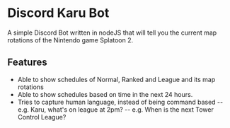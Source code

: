 # Discord Karu Bot

A simple Discord Bot written in nodeJS that will tell you the current map 
rotations of the Nintendo game Splatoon 2.

## Features
- Able to show schedules of Normal, Ranked and League and its map rotations
- Able to show schedules based on time in the next 24 hours.
- Tries to capture human language, instead of being command based
-- e.g. Karu, what's on league at 2pm?
-- e.g. When is the next Tower Control League?
